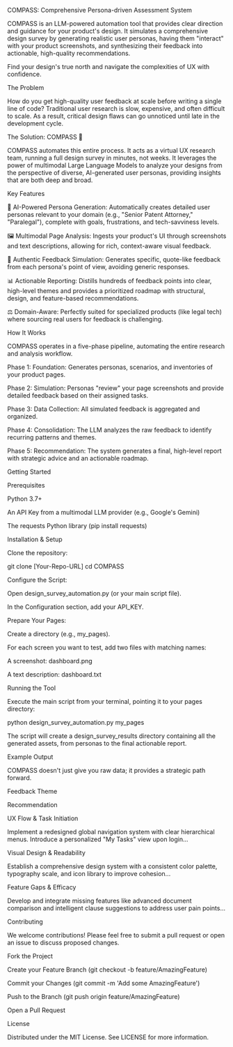 COMPASS: Comprehensive Persona-driven Assessment System

COMPASS is an LLM-powered automation tool that provides clear direction and guidance for your product's design. It simulates a comprehensive design survey by generating realistic user personas, having them "interact" with your product screenshots, and synthesizing their feedback into actionable, high-quality recommendations.

Find your design's true north and navigate the complexities of UX with confidence.

The Problem

How do you get high-quality user feedback at scale before writing a single line of code? Traditional user research is slow, expensive, and often difficult to scale. As a result, critical design flaws can go unnoticed until late in the development cycle.

The Solution: COMPASS 🧭

COMPASS automates this entire process. It acts as a virtual UX research team, running a full design survey in minutes, not weeks. It leverages the power of multimodal Large Language Models to analyze your designs from the perspective of diverse, AI-generated user personas, providing insights that are both deep and broad.

Key Features

🤖 AI-Powered Persona Generation: Automatically creates detailed user personas relevant to your domain (e.g., "Senior Patent Attorney," "Paralegal"), complete with goals, frustrations, and tech-savviness levels.

🖼️ Multimodal Page Analysis: Ingests your product's UI through screenshots and text descriptions, allowing for rich, context-aware visual feedback.

💬 Authentic Feedback Simulation: Generates specific, quote-like feedback from each persona's point of view, avoiding generic responses.

📊 Actionable Reporting: Distills hundreds of feedback points into clear, high-level themes and provides a prioritized roadmap with structural, design, and feature-based recommendations.

⚖️ Domain-Aware: Perfectly suited for specialized products (like legal tech) where sourcing real users for feedback is challenging.

How It Works

COMPASS operates in a five-phase pipeline, automating the entire research and analysis workflow.

Phase 1: Foundation: Generates personas, scenarios, and inventories of your product pages.

Phase 2: Simulation: Personas "review" your page screenshots and provide detailed feedback based on their assigned tasks.

Phase 3: Data Collection: All simulated feedback is aggregated and organized.

Phase 4: Consolidation: The LLM analyzes the raw feedback to identify recurring patterns and themes.

Phase 5: Recommendation: The system generates a final, high-level report with strategic advice and an actionable roadmap.

Getting Started

Prerequisites

Python 3.7+

An API Key from a multimodal LLM provider (e.g., Google's Gemini)

The requests Python library (pip install requests)

Installation & Setup

Clone the repository:

git clone [Your-Repo-URL]
cd COMPASS


Configure the Script:

Open design_survey_automation.py (or your main script file).

In the Configuration section, add your API_KEY.

Prepare Your Pages:

Create a directory (e.g., my_pages).

For each screen you want to test, add two files with matching names:

A screenshot: dashboard.png

A text description: dashboard.txt

Running the Tool

Execute the main script from your terminal, pointing it to your pages directory:

python design_survey_automation.py my_pages


The script will create a design_survey_results directory containing all the generated assets, from personas to the final actionable report.

Example Output

COMPASS doesn't just give you raw data; it provides a strategic path forward.

Feedback Theme

Recommendation

UX Flow & Task Initiation

Implement a redesigned global navigation system with clear hierarchical menus. Introduce a personalized "My Tasks" view upon login...

Visual Design & Readability

Establish a comprehensive design system with a consistent color palette, typography scale, and icon library to improve cohesion...

Feature Gaps & Efficacy

Develop and integrate missing features like advanced document comparison and intelligent clause suggestions to address user pain points...

Contributing

We welcome contributions! Please feel free to submit a pull request or open an issue to discuss proposed changes.

Fork the Project

Create your Feature Branch (git checkout -b feature/AmazingFeature)

Commit your Changes (git commit -m 'Add some AmazingFeature')

Push to the Branch (git push origin feature/AmazingFeature)

Open a Pull Request

License

Distributed under the MIT License. See LICENSE for more information.
